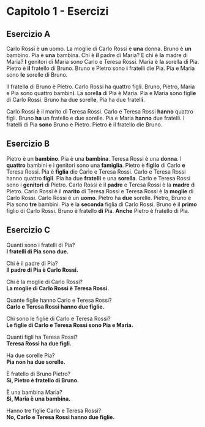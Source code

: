 # Capitolo 1 - Esercizi

## Esercizio A

Carlo Rossi è **un** uomo. La moglie di Carlo Rossi è **una** donna. Bruno è **un** bambino. Pia è **una** bambina. Chi
è **il** padre di Maria? E chi è **la** madre di Maria? **I** genitori di Maria sono Carlo e Teresa Rossi. Maria è
**la** sorella di Pia. Pietro è **il** fratello di Bruno. Bruno e Pietro sono **i** fratelli die Pia. Pia e Maria sono
**le** sorelle di Bruno.

Il fratell**o** di Bruno è Pietro. Carlo Rossi ha quattro figl**i**. Bruno, Pietro, Maria e Pia sono quattro
bambin**i**. La sorell**a** di Pia è Maria. Pia e Maria sono figli**e** di Carlo Rossi. Bruno ha due sorell**e**, Pia ha
due fratell**i**.

Carlo Rossi **è** il marito di Teresa Rossi. Carlo e Teresa Rossi **hanno** quattro figli. Bruno **ha** un fratello e
due sorelle. Pia e Maria **hanno** due fratelli. I fratelli di Pia **sono** Bruno e Pietro. Pietro **è** il fratello die
Bruno.

## Esercizio B

Pietro è un **bambino**. Pia è una **bambina**. Teresa Rossi è una **donna**. I **quattro** bambini e i genitori sono
una **famiglia**. Pietro è **figlio** di Carlo **e** Teresa Rossi. Pia è **figlia** die Carlo e Teresa Rossi. Carlo e
Teresa Rossi hanno quattro **figli**. Pia ha due **fratelli** e una **sorella**. Carlo e Teresa Rossi sono i
**genitori** di Pietro. Carlo Rossi è il **padre** e Teresa Rossi è la **madre** di Pietro. Carlo Rossi è il **marito**
di Teresa Rossi e Teresa Rossi è la **moglie** di Carlo Rossi. Carlo Rossi è un **uomo**. Pietro ha **due** sorelle.
Pietro, Bruno e Pia sono **tre** bambini. Pia è la **seconda** figlia di Carlo Rossi. Bruno è il **primo** figlio di
Carlo Rossi. Bruno è fratello **di** Pia. **Anche** Pietro è fratello di Pia.

## Esercizio C

Quanti sono i fratelli di Pia?    
**I fratelli di Pia sono due.**

Chi è il padre di Pia?  
**Il padre di Pia è Carlo Rossi.**

Chi è la moglie di Carlo Rossi?  
**La moglie di Carlo Rossi è Teresa Rossi.**

Quante figlie hanno Carlo e Teresa Rossi?  
**Carlo e Teresa Rossi hanno due figlie.**

Chi sono le figlie di Carlo e Teresa Rossi?  
**Le figlie di Carlo e Teresa Rossi sono Pia e Maria.**

Quanti figli ha Teresa Rossi?  
**Teresa Rossi ha due figli.**

Ha due sorelle Pia?  
**Pia non ha due sorelle.**

È fratello di Bruno Pietro?  
**Sì, Pietro è fratello di Bruno.**

È una bambina Maria?  
**Sì, Maria è una bambina.**

Hanno tre figlie Carlo e Teresa Rossi?  
**No, Carlo e Teresa Rossi hanno due figlie.**
